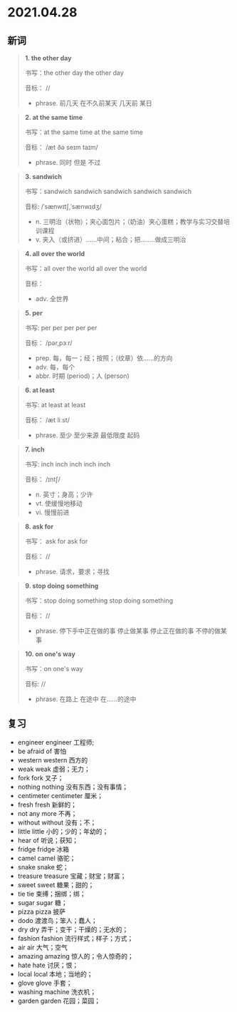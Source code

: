 # 2021.04.28

## 新词


> **1. the other day**
>
> 书写：the other day the other day
>
> 音标： //
>
> - phrase. 前几天 在不久前某天 几天前 某日




> **2. at the same time**
>
> 书写：at the same time at the same time
>
> 音标： /æt ðə seɪm taɪm/
>
> - phrase. 同时 但是 不过




> **3. sandwich**
>
> 书写：sandwich sandwich sandwich sandwich sandwich
>
> 音标: /ˈsænwɪtʃ,ˈsænwɪdʒ/
>
> - n. 三明治（状物）；夹心面包片；（奶油）夹心蛋糕；教学与实习交替培训课程
> - v. 夹入（或挤进）……中间；粘合；把..……做成三明治



> **4. all over the world**
>
> 书写：all over the world all over the world
>
> 音标：
>
> - adv. 全世界





> **5. per**
>
> 书写: per per per per per 
>
> 音标： /pər,pɜːr/
>
> - prep. 每，每一；经；按照；（纹章）依……的方向
> - adv. 每，每个
> - abbr. 时期 (period)；人 (person)





> **6. at least**
>
> 书写: at least at least
>
> 音标： /æt liːst/
>
> - phrase. 至少 至少来源 最低限度 起码



> **7. inch**
>
> 书写: inch inch inch inch inch
>
> 音标： /ɪntʃ/
>
> - n. 英寸；身高；少许
> - vt. 使缓慢地移动
> - vi. 慢慢前进




> **8. ask for**
>
> 书写： ask for ask for
>
> 音标： //
>
> - phrase. 请求，要求；寻找



> **9. stop doing something**
>
> 书写：stop doing something stop doing something
>
> 音标： //
> 
> - phrase. 停下手中正在做的事 停止做某事 停止正在做的事 不停的做某事




> **10. on one's way**
> 
> 书写：on one's way
>
> 音标: //
>
> - phrase. 在路上 在途中 在……的途中


## 复习

- engineer engineer 工程师;
- be afraid of 害怕 
- western western 西方的
- weak weak 虚弱；无力；
- fork fork 叉子；
- nothing nothing 没有东西；没有事情；
- centimeter centimeter 厘米；
- fresh fresh 新鲜的；
- not any more 不再；
- without without 没有；不；
- little little 小的；少的；年幼的；
- hear of 听说；获知；
- fridge fridge 冰箱
- camel camel 骆驼；
- snake snake 蛇；
- treasure treasure 宝藏；财宝；财富；
- sweet sweet 糖果；甜的；
- tie tie 束缚；捆绑；绑；
- sugar sugar 糖；
- pizza pizza 披萨
- dodo 渡渡鸟；笨人；蠢人；
- dry dry 弄干；变干；干燥的；无水的；
- fashion fashion 流行样式；样子；方式；
- air air 大气；空气
- amazing amazing 惊人的；令人惊奇的；
- hate hate 讨厌；恨；
- local local 本地；当地的；
- glove glove 手套；
- washing machine 洗衣机；
- garden garden 花园；菜园；


